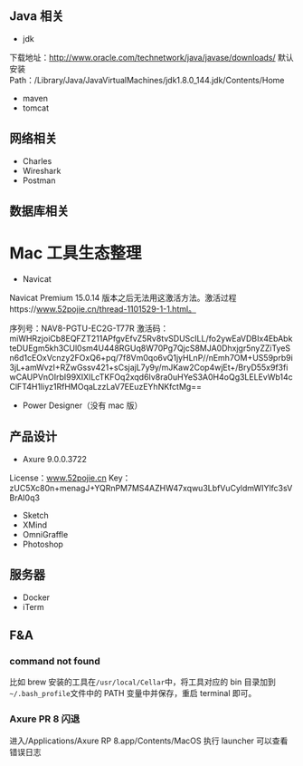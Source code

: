 ## Java 相关

- jdk

下载地址：http://www.oracle.com/technetwork/java/javase/downloads/
默认安装 Path：/Library/Java/JavaVirtualMachines/jdk1.8.0_144.jdk/Contents/Home

- maven
- tomcat

## 网络相关

- Charles
- Wireshark
- Postman

## 数据库相关

# Mac 工具生态整理

- Navicat

Navicat Premium 15.0.14 版本之后无法用这激活方法。激活过程https://www.52pojie.cn/thread-1101529-1-1.html。

序列号：NAV8-PGTU-EC2G-T77R
激活码：miWHRzjoiCb8EQFZT211APfgvEfvZ5Rv8tvSDUScILL/fo2ywEaVDBIx4EbAbkteDUEgm5kh3CUl0sm4U448RGUq8W70Pg7QjcS8MJA0Dhxjgr5nyZZiTyeSn6d1cEOxVcnzy2FOxQ6+pq/7f8Vm0qo6vQ1jyHLnP//nEmh7OM+US59prb9i3jL+amWvzI+RZwGssv421+sCsjajL7y9y/mJKaw2Cop4wjEt+/BryD55x9f3fiwCAUPVnOIrbI99XIXILcTKFOq2xqd6Iv8ra0uHYeS3A0H4oQg3LELEvWb14cClFT4H1liyz1RfHMOqaLzzLaV7EEuzEYhNKfctMg==

- Power Designer（没有 mac 版）

## 产品设计

- Axure 9.0.0.3722

License：www.52pojie.cn
Key：zUC5Xc80n+menagJ+YQRnPM7MS4AZHW47xqwu3LbfVuCyldmWIYlfc3sVBrAI0q3

- Sketch
- XMind
- OmniGraffle
- Photoshop

## 服务器

- Docker
- iTerm

## F&A

### command not found

比如 brew 安装的工具在`/usr/local/Cellar`中，将工具对应的 bin 目录加到`~/.bash_profile`文件中的 PATH 变量中并保存，重启 terminal 即可。

### Axure PR 8 闪退

进入/Applications/Axure RP 8.app/Contents/MacOS 执行 launcher 可以查看错误日志
